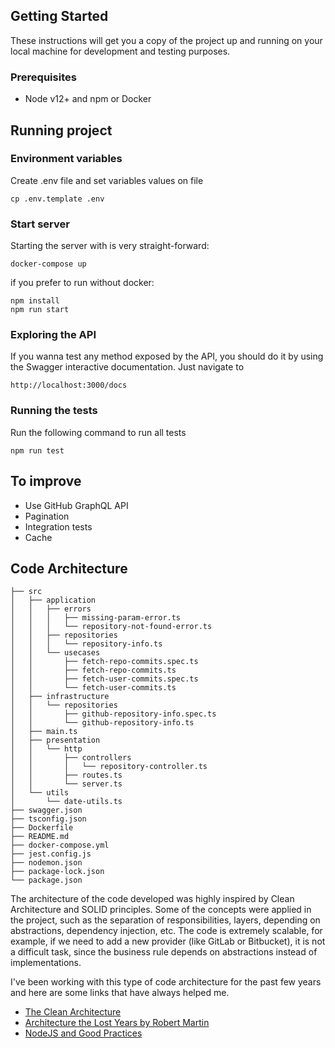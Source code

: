 ## Getting Started

These instructions will get you a copy of the project up and running on your local machine for development and testing purposes.

### Prerequisites

* Node v12+ and npm or Docker

## Running project

### Environment variables

Create .env file and set variables values on file

```
cp .env.template .env
```

### Start server

Starting the server with is very straight-forward:

```
docker-compose up
```

if you prefer to run without docker:

```
npm install
npm run start
```

### Exploring the API

If you wanna test any method exposed by the API, you should do it by using the Swagger interactive documentation. Just navigate to

```
http://localhost:3000/docs
```


### Running the tests

Run the following command to run all tests

```
npm run test
```

## To improve

- Use GitHub GraphQL API
- Pagination
- Integration tests
- Cache

## Code Architecture

```
├── src
│   ├── application
│   │   ├── errors
│   │   │   ├── missing-param-error.ts
│   │   │   └── repository-not-found-error.ts
│   │   ├── repositories
│   │   │   └── repository-info.ts
│   │   └── usecases
│   │       ├── fetch-repo-commits.spec.ts
│   │       ├── fetch-repo-commits.ts
│   │       ├── fetch-user-commits.spec.ts
│   │       └── fetch-user-commits.ts
│   ├── infrastructure
│   │   └── repositories
│   │       ├── github-repository-info.spec.ts
│   │       └── github-repository-info.ts
│   ├── main.ts
│   ├── presentation
│   │   └── http
│   │       ├── controllers
│   │       │   └── repository-controller.ts
│   │       ├── routes.ts
│   │       └── server.ts
│   └── utils
│       └── date-utils.ts
├── swagger.json
├── tsconfig.json
├── Dockerfile
├── README.md
├── docker-compose.yml
├── jest.config.js
├── nodemon.json
├── package-lock.json
└── package.json
```

The architecture of the code developed was highly inspired by Clean Architecture and SOLID principles.
Some of the concepts were applied in the project, such as the separation of responsibilities, layers, depending on abstractions, dependency injection, etc.
The code is extremely scalable, for example, if we need to add a new provider (like GitLab or Bitbucket),
it is not a difficult task, since the business rule depends on abstractions instead of implementations.

I've been working with this type of code architecture for the past few years and here are some links that have always helped me.

- [The Clean Architecture](https://blog.cleancoder.com/uncle-bob/2012/08/13/the-clean-architecture.html)
- [Architecture the Lost Years by Robert Martin](https://www.youtube.com/watch?v=WpkDN78P884)
- [NodeJS and Good Practices](https://blog.codeminer42.com/nodejs-and-good-practices-354e7d763626/)
